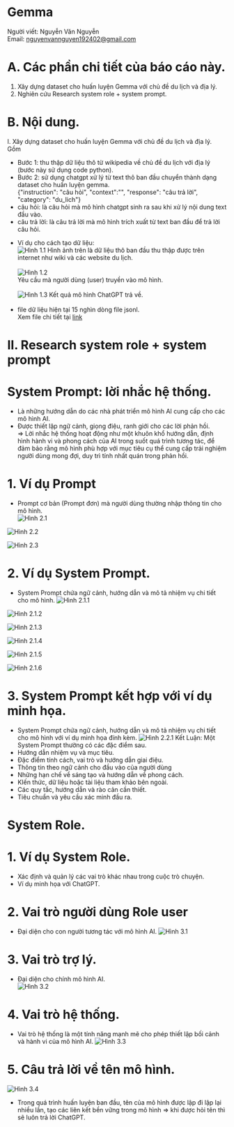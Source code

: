 # Gemma
Người viết: Nguyễn Văn Nguyễn  <br>
Email: nguyenvannguyen192402@gmail.com  <br>
# A. Các phần chi tiết của báo cáo này. <br>
1. Xây dựng dataset cho huấn luyện Gemma với chủ đề du lịch và địa lý. <br>
2. Nghiên cứu Research system role + system prompt.<br>
# B. Nội dung.<br>
I. Xây dựng dataset cho huấn luyện Gemma với chủ đề du lịch và địa lý.<br>
Gồm<br>
- Bước 1: thu thập dữ liệu thô từ wikipedia về chủ đề du lịch với địa lý (bước này sử dụng code python).<br>
- Bước 2: sử dụng chatgpt xử lý từ text thô ban đầu chuyển thành dạng dataset cho huấn luyện gemma.<br>
{"instruction": "câu hỏi", "context":"", "response": "câu trả lời", "category": "du_lich"}<br>
- câu hỏi: là câu hỏi mà mô hình chatgpt sinh ra sau khi xử lý nội dung text đầu vào.<br>
- câu trả lời: là câu trả lời mà mô hình trích xuất từ text ban đầu để trả lời câu hỏi.<br>
* Ví dụ cho cách tạo dữ liệu:<br>
![Hình 1.1](Hinh1_1.png)
Hình ảnh trên là dữ liệu thô ban đầu thu thập được trên internet như wiki và các website du lịch. <br><br>
![Hình 1.2](Hinh1_2.png) <br>
Yêu cầu mà người dùng (user) truyền vào mô hình. <br><br>
![Hình 1.3](Hinh1_3.png) 
Kết quả mô hình ChatGPT trả về. <br><br>
* file dữ liệu hiện tại 15 nghìn dòng file jsonl.<br>
Xem file chi tiết tại [link](https://drive.google.com/file/d/1Hy_1WjY7aIDTOuLcEO3iZ7Dh3xm6q7WZ/view) <br>
# II. Research system role + system prompt  <br>
# System Prompt: lời nhắc hệ thống. <br>
+ Là những hướng dẫn do các nhà phát triển mô hình AI cung cấp cho các mô hình AI.<br>
+ Được thiết lập ngữ cảnh, giọng điệu, ranh giới cho các lời phản hồi. <br>
=> Lời nhắc hệ thống hoạt động như một khuôn khổ hướng dẫn, định hình hành vi và phong cách của AI trong suốt quá trình tương tác, để đảm bảo rằng mô hình phù hợp với mục tiêu cụ thể cung cấp trải nghiệm người dùng mong đợi, duy trì tính nhất quán trong phản hồi.
# 1. Ví dụ Prompt <br>
- Prompt cơ bản (Prompt đơn) mà người dùng thường nhập thông tin cho mô hình. <br>
![Hình 2.1](Hinh2_1.png)

![Hình 2.2](Hinh2_2.png)

![Hình 2.3](Hinh2_3.png)

# 2. Ví dụ System Prompt. <br>
- System Prompt chứa ngữ cảnh, hướng dẫn và mô tả nhiệm vụ chi tiết cho mô hình.
![Hình 2.1.1](Hinh2_1_1.png) 

![Hình 2.1.2](Hinh2_1_2.png)

![Hình 2.1.3](Hinh2_1_3.png)

![Hình 2.1.4](Hinh2_1_4.png)

![Hình 2.1.5](Hinh2_1_5.png)

![Hình 2.1.6](Hinh2_1_6.png)

# 3. System Prompt kết hợp với ví dụ minh họa.
- System Prompt chứa ngữ cảnh, hướng dẫn và mô tả nhiệm vụ chi tiết cho mô hình với ví dụ minh họa đính kèm.
![Hình 2.2.1](Hinh2_2_1.png)
Kết Luận: Một System Prompt thường có các đặc điểm sau.
- Hướng dẫn nhiệm vụ và mục tiêu.
- Đặc điểm tính cách, vai trò và hướng dẫn giai điệu.
- Thông tin theo ngữ cảnh cho đầu vào của người dùng
- Những hạn chế về sáng tạo và hướng dẫn về phong cách.
- KIến thức, dữ liệu hoặc tài liệu tham khảo bên ngoài.
- Các quy tắc, hướng dẫn và rào cản cần thiết.
- Tiêu chuẩn và yêu cầu xác minh đầu ra.
# System Role.
#  1. Ví dụ System Role.
- Xác định và quản lý các vai trò khác nhau trong cuộc trò chuyện.
- Ví dụ minh họa với ChatGPT.
# 2. Vai trò người dùng Role user
- Đại diện cho con người tương tác với mô hình AI.
![Hình 3.1](Hinh3_1.png)
# 3. Vai trò trợ lý.
- Đại diện cho chính mô hình AI. <br>
![Hình 3.2](Hinh3_2.png)

# 4. Vai trò hệ thống.
- Vai trò hệ thống là một tính năng mạnh mẽ cho phép thiết lập bối cảnh và hành vi của mô hình AI.
![Hình 3.3](Hinh3_3.png)

# 5. Câu trả lời về tên mô hình.
![Hình 3.4](Hinh3_4.png)
- Trong quá trình huấn luyện ban đầu, tên của mô hình được lập đi lập lại nhiều lần, tạo các liên kết bền vững trong mô hình => khi được hỏi tên thì sẽ luôn trả lời ChatGPT.



















